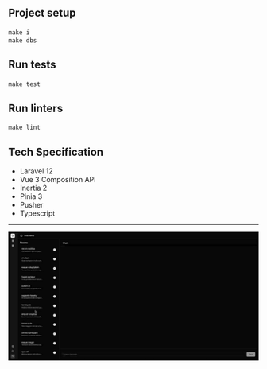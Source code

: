 ## Project setup
```
make i
make dbs
```

## Run tests
```
make test
```

## Run linters
```
make lint
```

## Tech Specification
- Laravel 12
- Vue 3 Composition API
- Inertia 2
- Pinia 3
- Pusher
- Typescript

---

![](./public/img/chat-demo.gif)
